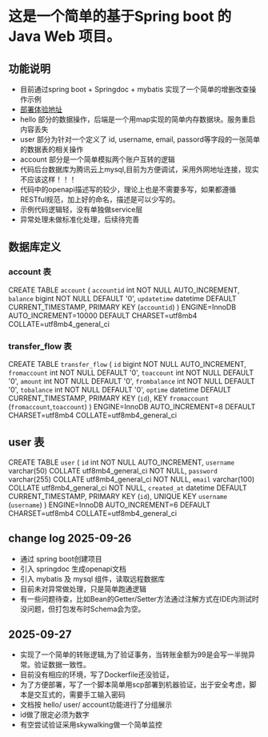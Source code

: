 # 这是一个简单的基于Spring boot 的 Java Web 项目。

## 功能说明
- 目前通过spring boot + Springdoc + mybatis 实现了一个简单的增删改查操作示例
- [部署体验地址](http://114.132.58.71:9999/swagger-ui/index.html)
- hello 部分的数据操作，后端是一个用map实现的简单内存数据块。服务重启内容丢失
- user 部分为针对一个定义了 id, username, email, passord等字段的一张简单的数据表的相关操作
- account 部分是一个简单模拟两个账户互转的逻辑
- 代码后台数据库为腾讯云上mysql,目前为方便调试，采用外网地址连接，现实不应该这样！！！
- 代码中的openapi描述写的较少，理论上也是不需要多写，如果都遵循RESTful规范，加上好的命名，描述是可以少写的。
- 示例代码逻辑轻，没有单独做service层
- 异常处理未做标准化处理，后续待完善


## 数据库定义
### account 表
CREATE TABLE `account` (
  `accountid` int NOT NULL AUTO_INCREMENT,
  `balance` bigint NOT NULL DEFAULT '0',
  `updatetime` datetime DEFAULT CURRENT_TIMESTAMP,
  PRIMARY KEY (`accountid`)
) ENGINE=InnoDB AUTO_INCREMENT=10000 DEFAULT CHARSET=utf8mb4 COLLATE=utf8mb4_general_ci

### transfer_flow 表
CREATE TABLE `transfer_flow` (
  `id` bigint NOT NULL AUTO_INCREMENT,
  `fromaccount` int NOT NULL DEFAULT '0',
  `toaccount` int NOT NULL DEFAULT '0',
  `amount` int NOT NULL DEFAULT '0',
  `frombalance` int NOT NULL DEFAULT '0',
  `tobalance` int NOT NULL DEFAULT '0',
  `optime` datetime DEFAULT CURRENT_TIMESTAMP,
  PRIMARY KEY (`id`),
  KEY `fromaccount` (`fromaccount`,`toaccount`)
) ENGINE=InnoDB AUTO_INCREMENT=8 DEFAULT CHARSET=utf8mb4 COLLATE=utf8mb4_general_ci

## user 表
CREATE TABLE `user` (
  `id` int NOT NULL AUTO_INCREMENT,
  `username` varchar(50) COLLATE utf8mb4_general_ci NOT NULL,
  `password` varchar(255) COLLATE utf8mb4_general_ci NOT NULL,
  `email` varchar(100) COLLATE utf8mb4_general_ci NOT NULL,
  `created_at` datetime DEFAULT CURRENT_TIMESTAMP,
  PRIMARY KEY (`id`),
  UNIQUE KEY `username` (`username`)
) ENGINE=InnoDB AUTO_INCREMENT=6 DEFAULT CHARSET=utf8mb4 COLLATE=utf8mb4_general_ci

## change log 2025-09-26
- 通过 spring boot创建项目
- 引入 springdoc 生成openapi文档
- 引入 mybatis 及 mysql 组件，读取远程数据库
- 目前未对异常做处理，只是简单跑通逻辑
- 有一些问题待查，比如Bean的Getter/Setter方法通过注解方式在IDE内测试时没问题，但打包发布时Schema会为空。

## 2025-09-27
- 实现了一个简单的转账逻辑,为了验证事务，当转账金额为99是会写一半抛异常。验证数据一致性。
- 目前没有相应的环境，写了Dockerfile还没验证，
- 为了方便部署，写了一个脚本简单用scp部署到机器验证，出于安全考虑，脚本是交互式的，需要手工输入密码
- 文档按 hello/ user/ account功能进行了分组展示
- id做了限定必须为数字
- 有空尝试验证采用skywalking做一个简单监控

